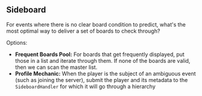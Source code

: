 ## Sideboard
For events where there is no clear board condition to predict, what's the most optimal way to deliver a set of boards to check through?

Options:
- <b>Frequent Boards Pool:</b> For boards that get frequently displayed, put those in a list and iterate through them. If none
of the boards are valid, then we can scan the master list.
- <b>Profile Mechanic:</b> When the player is the subject of an ambiguous event (such as joining the server), submit the player and its metadata
to the <code>SideboardHandler</code> for which it will go through a hierarchy